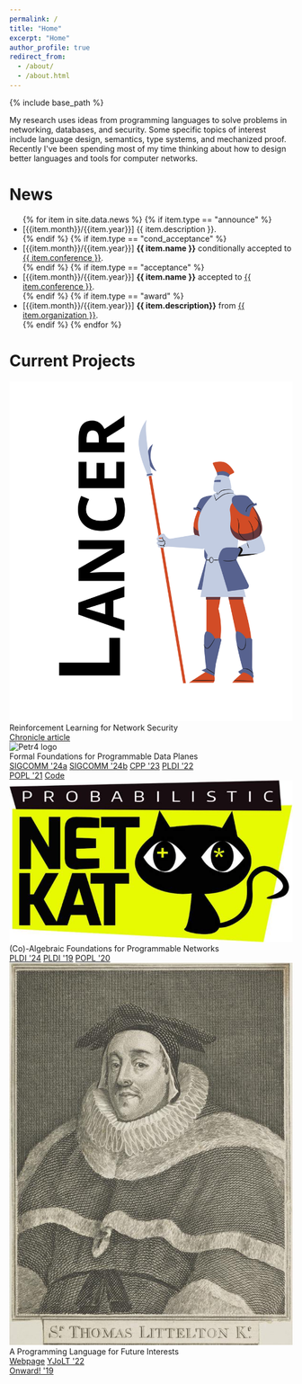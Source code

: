```yaml
---
permalink: /
title: "Home"
excerpt: "Home"
author_profile: true
redirect_from: 
  - /about/
  - /about.html
---
```


{% include base_path %}

My research uses ideas from programming languages to solve problems in
networking, databases, and security. Some specific topics of interest
include language design, semantics, type systems, and mechanized
proof. Recently I've been spending most of my time thinking about how
to design better languages and tools for computer networks.

# News

<ul>
{% for item in site.data.news %}
{% if item.type == "announce" %}
<li>[{{item.month}}/{{item.year}}] {{ item.description }}.</li>
{% endif %}
{% if item.type == "cond_acceptance" %}
<li>[{{item.month}}/{{item.year}}] <b>{{ item.name }}</b> conditionally accepted to <a href="{{ item.conference_url }}">{{ item.conference }}</a>.</li>
{% endif %}
{% if item.type == "acceptance" %}
<li>[{{item.month}}/{{item.year}}] <b>{{ item.name }}</b> accepted to <a href="{{ item.conference_url }}">{{ item.conference }}</a>.</li>
{% endif %}
{% if item.type == "award" %}
<li>[{{item.month}}/{{item.year}}] <b>{{ item.description}}</b> from <a href="{{ item.url }}">{{ item.organization }}</a>.</li>
{% endif %}
{% endfor %}
</ul>

# Current Projects

<div class="container">
<div class="box-6 feature">
<img src="images/lancer-logo.png" alt="LANCER logo" /><br />
Reinforcement Learning for Network Security<br />
<a class="file_link webpage" href="https://news.cornell.edu/stories/2023/10/computer-scientists-awarded-3m-bolster-cybersecurity">Chronicle article</a>
</div>
<div class="box-6 feature">
<img src="images/petr4-logo.png" alt="Petr4 logo" /><br />
Formal Foundations for Programmable Data Planes<br />
<a class="file_link paper" href="{{ base_path }}/papers/p4testgen.pdf">SIGCOMM '24a</a>
<a class="file_link paper" href="{{ base_path }}/papers/hydra.pdf">SIGCOMM '24b</a>
<a class="file_link paper" href="{{ base_path }}/papers/p4cub.pdf">CPP '23</a>
<a class="file_link paper" href="{{ base_path }}/papers/leapfrog.pdf">PLDI '22</a><br />
<a class="file_link paper" href="{{ base_path }}/papers/petr4.pdf">POPL '21</a>
<a class="file_link code" href="https://github.com/cornell-netlab/petr4/">Code</a>
</div>
</div>
<div class="container">
<div class="box-6 feature">
<img src="images/netkat-logo.png" alt="NetKAT logo" /><br />
(Co)-Algebraic Foundations for Programmable Networks<br />
<a class="file_link paper" href="{{ base_path }}/papers/katch.pdf">PLDI '24</a>
<a class="file_link paper" href="{{ base_path }}/papers/mcnetkat.pdf">PLDI '19</a>
<a class="file_link paper" href="{{ base_path }}/papers/gkat.pdf">POPL '20</a>
</div>
<div class="box-6 feature">
<img src="images/littleton-logo.png" alt="Littleton logo" /><br />
A Programming Language for Future Interests<br />
<a class="file_link webpage" href="https://conveyanc.es/">Webpage</a>
<a class="file_link paper" href="{{ base_path }}/papers/conveyances-yjolt.pdf">YJoLT '22</a><br />
<a class="file_link paper" href="{{ base_path }}/papers/conveyances.pdf">Onward! '19</a>
</div>
</div>
<br />

[npi]: https://network-programming.org
